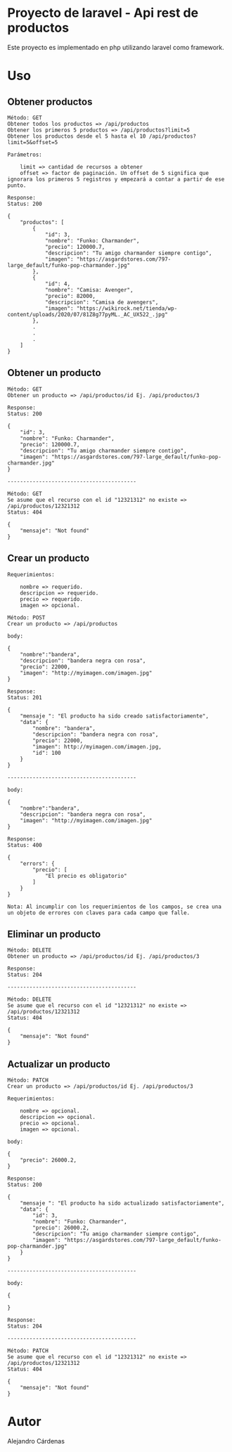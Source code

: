 # Proyecto de laravel - Api rest de productos

Este proyecto es implementado en php utilizando laravel como framework.

# Uso

## Obtener productos

    Método: GET
    Obtener todos los productos => /api/productos
    Obtener los primeros 5 productos => /api/productos?limit=5
    Obtener los productos desde el 5 hasta el 10 /api/productos?limit=5&offset=5

    Parámetros:

        limit => cantidad de recursos a obtener
        offset => factor de paginación. Un offset de 5 significa que ignorara los primeros 5 registros y empezará a contar a partir de ese punto. 

    Response:
    Status: 200 
    
    {
        "productos": [
            {
                "id": 3,
                "nombre": "Funko: Charmander",
                "precio": 120000.7,
                "descripcion": "Tu amigo charmander siempre contigo",
                "imagen": "https://asgardstores.com/797-large_default/funko-pop-charmander.jpg"
            },
            {
                "id": 4,
                "nombre": "Camisa: Avenger",
                "precio": 82000,
                "descripcion": "Camisa de avengers",
                "imagen": "https://wikirock.net/tienda/wp-content/uploads/2020/07/81Z8g77pyML._AC_UX522_.jpg"
            },
            .
            .
            .
        ]
    }

## Obtener un producto

    Método: GET
    Obtener un producto => /api/productos/id Ej. /api/productos/3

    Response:
    Status: 200 
    
    {
        "id": 3,
        "nombre": "Funko: Charmander",
        "precio": 120000.7,
        "descripcion": "Tu amigo charmander siempre contigo",
        "imagen": "https://asgardstores.com/797-large_default/funko-pop-charmander.jpg"
    }

    -----------------------------------------

    Método: GET
    Se asume que el recurso con el id "12321312" no existe => /api/productos/12321312
    Status: 404
    
    {
        "mensaje": "Not found"
    }

## Crear un producto

    Requerimientos:

        nombre => requerido.
        descripcion => requerido.
        precio => requerido.
        imagen => opcional.

    Método: POST
    Crear un producto => /api/productos

    body: 

    {
        "nombre":"bandera",
        "descripcion": "bandera negra con rosa",
        "precio": 22000,
        "imagen": "http://myimagen.com/imagen.jpg"
    }

    Response:
    Status: 201
    
    {
        "mensaje ": "El producto ha sido creado satisfactoriamente",
        "data": {
            "nombre": "bandera",
            "descripcion": "bandera negra con rosa",
            "precio": 22000,
            "imagen": http://myimagen.com/imagen.jpg,
            "id": 100
        }
    }

    -----------------------------------------

    body: 

    {
        "nombre":"bandera",
        "descripcion": "bandera negra con rosa",
        "imagen": "http://myimagen.com/imagen.jpg"
    }

    Response:
    Status: 400
    
    {
        "errors": {
            "precio": [
                "El precio es obligatorio"
            ]
        }
    }

    Nota: Al incumplir con los requerimientos de los campos, se crea una un objeto de errores con claves para cada campo que falle.

## Eliminar un producto

    Método: DELETE
    Obtener un producto => /api/productos/id Ej. /api/productos/3

    Response:
    Status: 204

    -----------------------------------------

    Método: DELETE
    Se asume que el recurso con el id "12321312" no existe => /api/productos/12321312
    Status: 404
    
    {
        "mensaje": "Not found"
    }

## Actualizar un producto

    Método: PATCH
    Crear un producto => /api/productos/id Ej. /api/productos/3

    Requerimientos:

        nombre => opcional.
        descripcion => opcional.
        precio => opcional.
        imagen => opcional.

    body: 

    {
        "precio": 26000.2,
    }

    Response:
    Status: 200
    
    {
        "mensaje ": "El producto ha sido actualizado satisfactoriamente",
        "data": {
            "id": 3,
            "nombre": "Funko: Charmander",
            "precio": 26000.2,
            "descripcion": "Tu amigo charmander siempre contigo",
            "imagen": "https://asgardstores.com/797-large_default/funko-pop-charmander.jpg"
        }
    }

    -----------------------------------------

    body: 

    {

    }

    Response:
    Status: 204
    
    -----------------------------------------

    Método: PATCH
    Se asume que el recurso con el id "12321312" no existe => /api/productos/12321312
    Status: 404
    
    {
        "mensaje": "Not found"
    }


# Autor

Alejandro Cárdenas
